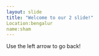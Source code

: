 ```yaml
---
layout: slide
title: "Welcome to our 2 slide!"
Location:bengalur
name:sham
---
```

Use the left arrow to go back!
